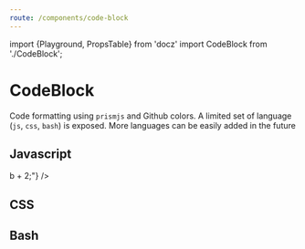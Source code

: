 ```yaml
---
route: /components/code-block
---
```


import {Playground, PropsTable} from 'docz'
import CodeBlock from './CodeBlock';

# CodeBlock

Code formatting using `prismjs` and Github colors. A limited set of language (`js`, `css`, `bash`) is exposed. More languages can be easily added in the future

<PropsTable of={CodeBlock} />

## Javascript

<Playground>
  <CodeBlock
    language="javascript"
    value={"const myFunc = (b) => b + 2;"}
  />
</Playground>

## CSS

<Playground>
  <CodeBlock
    language="css"
    value={".header {color: red;}"}
  />
</Playground>

## Bash

<Playground>
  <CodeBlock
    language="bash"
    value={"cd myDir"}
  />
</Playground>

